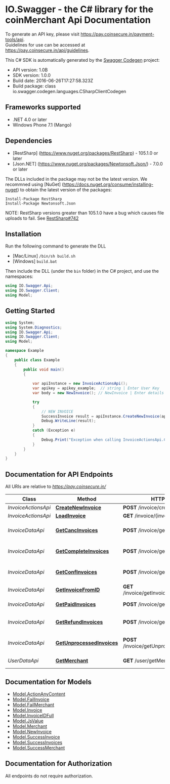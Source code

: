 # IO.Swagger - the C# library for the coinMerchant Api Documentation

To generate an API key, please visit <a href='https://pay.coinsecure.in/payment-tools/api' target='_new' class='homeapi'>https://pay.coinsecure.in/payment-tools/api</a>.<br>Guidelines for use can be accessed at <a href='https://pay.coinsecure.in/api/guidelines'>https://pay.coinsecure.in/api/guidelines</a>.

This C# SDK is automatically generated by the [Swagger Codegen](https://github.com/swagger-api/swagger-codegen) project:

- API version: 1.0B
- SDK version: 1.0.0
- Build date: 2016-06-26T17:27:58.323Z
- Build package: class io.swagger.codegen.languages.CSharpClientCodegen

## Frameworks supported
- .NET 4.0 or later
- Windows Phone 7.1 (Mango)

## Dependencies
- [RestSharp] (https://www.nuget.org/packages/RestSharp) - 105.1.0 or later
- [Json.NET] (https://www.nuget.org/packages/Newtonsoft.Json/) - 7.0.0 or later

The DLLs included in the package may not be the latest version. We recommned using [NuGet] (https://docs.nuget.org/consume/installing-nuget) to obtain the latest version of the packages:
```
Install-Package RestSharp
Install-Package Newtonsoft.Json
```

NOTE: RestSharp versions greater than 105.1.0 have a bug which causes file uploads to fail. See [RestSharp#742](https://github.com/restsharp/RestSharp/issues/742)

## Installation
Run the following command to generate the DLL
- [Mac/Linux] `/bin/sh build.sh`
- [Windows] `build.bat`

Then include the DLL (under the `bin` folder) in the C# project, and use the namespaces:
```csharp
using IO.Swagger.Api;
using IO.Swagger.Client;
using Model;
```

## Getting Started

```csharp
using System;
using System.Diagnostics;
using IO.Swagger.Api;
using IO.Swagger.Client;
using Model;

namespace Example
{
    public class Example
    {
        public void main()
        {
            
            var apiInstance = new InvoiceActionsApi();
            var apikey = apikey_example;  // string | Enter User Key
            var body = new NewInvoice(); // NewInvoice | Enter details to create an Invoice

            try
            {
                // NEW INVOICE
                SuccessInvoice result = apiInstance.CreateNewInvoice(apikey, body);
                Debug.WriteLine(result);
            }
            catch (Exception e)
            {
                Debug.Print("Exception when calling InvoiceActionsApi.CreateNewInvoice: " + e.Message );
            }
        }
    }
}
```

## Documentation for API Endpoints

All URIs are relative to *https://pay.coinsecure.in/*

Class | Method | HTTP request | Description
------------ | ------------- | ------------- | -------------
*InvoiceActionsApi* | [**CreateNewInvoice**](docs/InvoiceActionsApi.md#createnewinvoice) | **POST** /invoice/createNewInvoice | NEW INVOICE
*InvoiceActionsApi* | [**LoadInvoice**](docs/InvoiceActionsApi.md#loadinvoice) | **GET** /invoice/{invoiceID} | 
*InvoiceDataApi* | [**GetCancInvoices**](docs/InvoiceDataApi.md#getcancinvoices) | **POST** /invoice/getCancInvoices | GET ALL CANCELLED INVOICES
*InvoiceDataApi* | [**GetCompleteInvoices**](docs/InvoiceDataApi.md#getcompleteinvoices) | **POST** /invoice/getCompleteInvoices | GET ALL COMPLETED INVOICES
*InvoiceDataApi* | [**GetConfInvoices**](docs/InvoiceDataApi.md#getconfinvoices) | **POST** /invoice/getConfInvoices | GET ALL CONFIRMED INVOICES
*InvoiceDataApi* | [**GetInvoiceFromID**](docs/InvoiceDataApi.md#getinvoicefromid) | **GET** /invoice/getInvoiceFromID/{invoiceID} | GET INVOICE FROM ID
*InvoiceDataApi* | [**GetPaidInvoices**](docs/InvoiceDataApi.md#getpaidinvoices) | **POST** /invoice/getPaidInvoices | GET ALL PAID INVOICES
*InvoiceDataApi* | [**GetRefundInvoices**](docs/InvoiceDataApi.md#getrefundinvoices) | **POST** /invoice/getRefundInvoices | GET ALL REFUND INVOICES
*InvoiceDataApi* | [**GetUnprocessedInvoices**](docs/InvoiceDataApi.md#getunprocessedinvoices) | **POST** /invoice/getUnprocessedInvoices | GET ALL UNPROCESSED INVOICES
*UserDataApi* | [**GetMerchant**](docs/UserDataApi.md#getmerchant) | **GET** /user/getMerchant | GET MERCHANT


## Documentation for Models

 - [Model.ActionAnyContent](docs/ActionAnyContent.md)
 - [Model.FailInvoice](docs/FailInvoice.md)
 - [Model.FailMerchant](docs/FailMerchant.md)
 - [Model.Invoice](docs/Invoice.md)
 - [Model.InvoiceIDFull](docs/InvoiceIDFull.md)
 - [Model.JsValue](docs/JsValue.md)
 - [Model.Merchant](docs/Merchant.md)
 - [Model.NewInvoice](docs/NewInvoice.md)
 - [Model.SuccessInvoice](docs/SuccessInvoice.md)
 - [Model.SuccessInvoices](docs/SuccessInvoices.md)
 - [Model.SuccessMerchant](docs/SuccessMerchant.md)


## Documentation for Authorization

 All endpoints do not require authorization.

